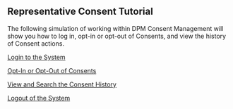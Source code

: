 ## Representative Consent Tutorial

The following simulation of working within DPM Consent Management will show you how to log in, opt-in or opt-out of Consents, and view the history of Consent actions.

[Login to the System](/articles/demo_project/DPM_Demo_Project/08_Consent/07_02_Representative_Login.md)

[Opt-In or Opt-Out of Consents](/articles/demo_project/DPM_Demo_Project/08_Consent/07_03_Representative_OptIn_or_OptOut.md)

[View and Search the Consent History](/articles/demo_project/DPM_Demo_Project/08_Consent/07_04_Representative_View_Consent_History.md)

[Logout of the System](/articles/demo_project/DPM_Demo_Project/08_Consent/07_05_Representative_Logout.md)
